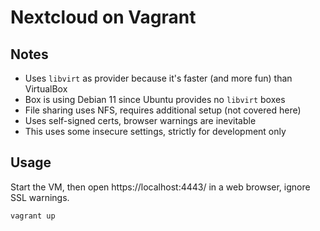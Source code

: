 # Nextcloud on Vagrant

## Notes

- Uses `libvirt` as provider because it's faster (and more fun) than VirtualBox 
- Box is using Debian 11 since Ubuntu provides no `libvirt` boxes
- File sharing uses NFS, requires additional setup (not covered here)
- Uses self-signed certs, browser warnings are inevitable
- This uses some insecure settings, strictly for development only

## Usage

Start the VM, then open https://localhost:4443/ in a web browser, ignore SSL warnings.

```bash
vagrant up
```
